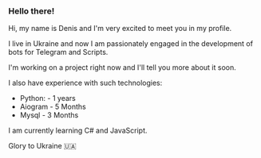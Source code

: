 ### Hello there!

Hi, my name is Denis and I'm very excited to meet you in my profile.

I live in Ukraine and now I am passionately engaged in the development of bots for Telegram and Scripts.

I'm working on a project right now and I'll tell you more about it soon.

I also have experience with such technologies:

- Python: - 1 years
- Aiogram - 5 Months
- Mysql - 3 Months

I am currently learning C# and JavaScript.

Glory to Ukraine 🇺🇦
